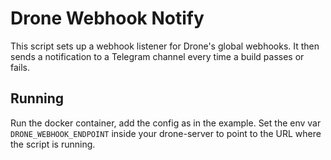# Drone Webhook Notify

This script sets up a webhook listener for Drone's global webhooks. It then sends a notification to a Telegram channel every time a build passes or fails.

## Running

Run the docker container, add the config as in the example. Set the env var `DRONE_WEBHOOK_ENDPOINT` inside your drone-server to point to the URL where the script is running.
